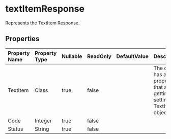 # **textItemResponse**

Represents the TextItem Response. 

## **Properties**

| Property Name | Property Type | Nullable |  ReadOnly | DefaultValue | Description | 
| :- | :- | :- |:- |  :- | :- |
|TextItem|Class|true|false |  |The class has a property that allows getting and setting a TextItem object.|
|Code|Integer|true|false |  ||
|Status|String|true|false |  ||

